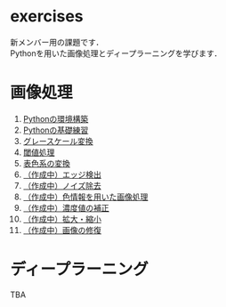 # exercises

新メンバー用の課題です．  
Pythonを用いた画像処理とディープラーニングを学びます．

# 画像処理
1. [Pythonの環境構築](./image_processing/1_build_environment.md)
2. [Pythonの基礎練習](./image_processing/2_basics.md)
3. [グレースケール変換](./image_processing/3_gray.md)
4. [閾値処理](./image_processing/4_thresh.md)
5. [表色系の変換](./image_processing/5_color_system.md)
6. [（作成中）エッジ検出](./image_processing/)
7. [（作成中）ノイズ除去](./image_processing/)
8. [（作成中）色情報を用いた画像処理](./image_processing/)
9. [（作成中）濃度値の補正](./image_processing/)
10. [（作成中）拡大・縮小](./image_processing/)
11. [（作成中）画像の修復](./image_processing/)


# ディープラーニング
TBA
